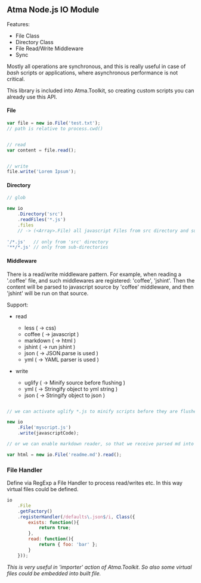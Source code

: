 Atma Node.js IO Module
----

Features:

- File Class
- Directory Class
- File Read/Write Middleware
- Sync

Mostly all operations are synchronous, and this is really useful in case of _bash_ scripts or applications, 
where asynchronous performance is not critical.

This library is included into Atma.Toolkit, so creating custom scripts you can already use this API.

#### File
```javascript
var file = new io.File('test.txt');
// path is relative to process.cwd()


// read
var content = file.read();


// write
file.write('Lorem Ipsum');
```


#### Directory

```javascript
// glob

new io
    .Directory('src')
    .readFiles('*.js')
    .files 
    // -> (<Array>.File) all javascript Files from src directory and sub- in process.cwd()
    
'/*.js'   // only from 'src' directory
'**/*.js' // only from sub-directories

```

#### Middleware

There is a read/write middleware pattern. For example, when reading a '.coffee' file, and such middlewares are registered: 'coffee', 'jshint'. 
Then the content will be parsed to javascript source by 'coffee' middleware, and then 'jshint' will be run on that source.

Support:

- read
    - less ( -> css)
    - coffee ( -> javascript )
    - markdown ( -> html )
    - jshint ( -> run jshint )
    - json ( -> JSON.parse is used )
    - yml ( -> YAML parser is used )
    
- write
    - uglify ( -> Minify source before flushing )
    - yml ( -> Stringify object to yml string )
    - json ( -> Stringify object to json )


```javascript

// we can activate uglify *.js to minify scripts before they are flushed to harddrive

new io
    .File('myscript.js')
    .write(javascriptCode);

// or we can enable markdown reader, so that we receive parsed md into html

var html = new io.File('readme.md').read();

```


### File Handler

Define via RegExp a File Handler to process read/writes etc. In this way virtual files could be defined. 

```javascript
io
    .File
    .getFactory()
    .registerHandler(/defaults\.json$/i, Class({
        exists: function(){
            return true;
        },
        read: function(){
            return { foo: 'bar' };
        }
    }));

```

_This is very useful in 'importer' action of Atma.Toolkit. So also some virtual files could be embedded into built file._


